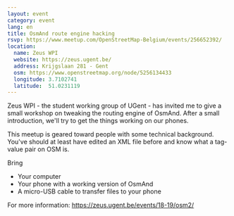 ```yaml
---
layout: event
category: event
lang: en
title: OsmAnd route engine hacking
rsvp: https://www.meetup.com/OpenStreetMap-Belgium/events/256652392/
location:
  name: Zeus WPI
  website: https://zeus.ugent.be/
  address: Krijgslaan 281 - Gent
  osm: https://www.openstreetmap.org/node/5256134433
  longitude: 3.7102741
  latitude:  51.0231119
---
```


Zeus WPI - the student working group of UGent - has invited me to give a small workshop on tweaking the routing engine of OsmAnd. After a small introduction, we'll try to get the things working on our phones.

This meetup is geared toward people with some technical background. You've should at least have edited an XML file before and know what a tag-value pair on OSM is.

Bring
- Your computer
- Your phone with a working version of OsmAnd
- A micro-USB cable to transfer files to your phone

For more information: <https://zeus.ugent.be/events/18-19/osm2/>
